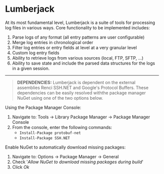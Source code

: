 Lumberjack
==========

At its most fundamental level, Lumberjack is a suite of tools for processing log files in various ways. Core functionality to be implemented includes:

 1. Parse logs of any format (all entry patterns are user configurable)
 2. Merge log entries in chronological order
 3. Filter log entries or entry fields at level at a very granular level
 4. Custom log entry fields
 5. Ability to retrieve logs from various sources (local, FTP, SFTP, ...)
 6. Ability to save state and include the parsed data structures for the logs in a given session.


----------


> **DEPENDENCIES:**
Lumberjack is dependent on the external assemblies Renci SSH.NET and Google's Protocol Buffers. These dependencies can be easily resolved withthe package manager NuGet using one of the two options below.

Using the Package Manager Console:

 1. Navigate to: Tools -> Library Package Manager -> Package Manager Console
 2. From the console, enter the following commands:
     - `Install-Package protobuf-net`
     - `Install-Package SSH.NET`

  
Enable NuGet to automatically download missing packages:

 1. Navigate to: Options -> Package Manager -> General
 2. Check '*Allow NuGet to download missing packages during build*'
 3. Click *Ok*
 
